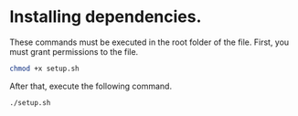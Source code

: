 # Installing dependencies.

These commands must be executed in the root folder of the file. First, you must grant permissions to the file.

```bash
chmod +x setup.sh
```

After that, execute the following command.

```bash
./setup.sh
```